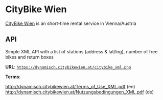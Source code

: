 # CityBike Wien

[CityBike Wien](https://www.citybikewien.at/en/) is an short-time rental service in Vienna/Austria

## API
Simple XML API with a list of stations (address & lat/lng), number of free bikes and return boxes

**URL**: [`https://dynamisch.citybikewien.at/citybike_xml.php`](https://dynamisch.citybikewien.at/citybike_xml.php)

**Terms**:

http://dynamisch.citybikewien.at/Terms_of_Use_XML.pdf (en)
http://dynamisch.citybikewien.at/Nutzungsbedingungen_XML.pdf (de)